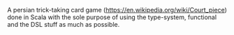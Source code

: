A persian trick-taking card game (https://en.wikipedia.org/wiki/Court_piece) done in Scala with the sole purpose of using the type-system, functional and the DSL stuff as much as possible.
